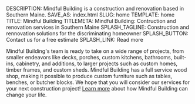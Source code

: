 DESCRIPTION: Mindful Building is a construction and renovation based in Southern Maine.
SAVE_AS: index.html
SLUG: home
TEMPLATE: home
TITLE: Mindful Building
TITLEMETA: Mindful Building: Contruction and renovation services in Southern Maine
SPLASH_TAGLINE: Construction and rennovation solutions for the discriminating homeowner
SPLASH_BUTTON: Contact us for a free estimate
SPLASH_LINK: Read more

Mindful Building's team is ready to take on a wide range of projects, from smaller endeavors like decks, porches, custom kitchens, bathrooms, built-ins, cabinetry, and additions, to larger projects such as custom homes, timber frames, and custom sheds. Mindful Building has a full service wood shop, making it possible to produce custom furniture such as tables, benches, or butcher blocks. We hope that you will consider our services for your next construction project! [Learn more](/about/ "About Mindful Bulding") about how Mindful Building can change your life.
